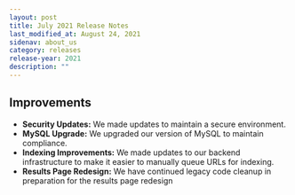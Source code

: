 ```yaml
---
layout: post
title: July 2021 Release Notes
last_modified_at: August 24, 2021
sidenav: about_us
category: releases
release-year: 2021
description: ""
---
```

## Improvements

* **Security Updates:** We made updates to maintain a secure environment.
* **MySQL Upgrade:** We upgraded our version of MySQL to maintain compliance.
* **Indexing Improvements:** We made updates to our backend infrastructure to make it easier to manually queue URLs for indexing.
* **Results Page Redesign:** We have continued legacy code cleanup in preparation for the results page redesign